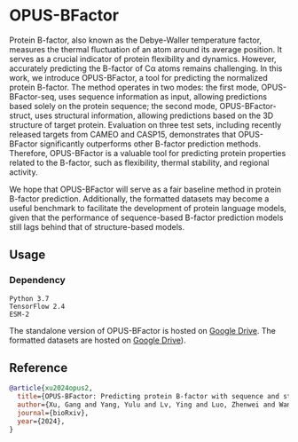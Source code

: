 # OPUS-BFactor

Protein B-factor, also known as the Debye-Waller temperature factor, measures the thermal fluctuation of an atom around its average position. It serves as a crucial indicator of protein flexibility and dynamics. However, accurately predicting the B-factor of Cα atoms remains challenging. In this work, we introduce OPUS-BFactor, a tool for predicting the normalized protein B-factor. The method operates in two modes: the first mode, OPUS-BFactor-seq, uses sequence information as input, allowing predictions based solely on the protein sequence; the second mode, OPUS-BFactor-struct, uses structural information, allowing predictions based on the 3D structure of target protein. Evaluation on three test sets, including recently released targets from CAMEO and CASP15, demonstrates that OPUS-BFactor significantly outperforms other B-factor prediction methods. Therefore, OPUS-BFactor is a valuable tool for predicting protein properties related to the B-factor, such as flexibility, thermal stability, and regional activity. 

We hope that OPUS-BFactor will serve as a fair baseline method in protein B-factor prediction. Additionally, the formatted datasets may become a useful benchmark to facilitate the development of protein language models, given that the performance of sequence-based B-factor prediction models still lags behind that of structure-based models.

## Usage

### Dependency

```
Python 3.7
TensorFlow 2.4
ESM-2
```

The standalone version of OPUS-BFactor is hosted on [Google Drive](https://drive.google.com/file/d/1S-qTGUW_4ttOfDiQm6ABGs6-axKjdzDQ/view?usp=drive_link). The formatted datasets are hosted on [Google Drive](https://drive.google.com/file/d/13E2ykpbAD0qt81m6ZrDE5sSwF7UAmwEX/view?usp=drive_link)).

## Reference 
```bibtex
@article{xu2024opus2,
  title={OPUS-BFactor: Predicting protein B-factor with sequence and structure information},
  author={Xu, Gang and Yang, Yulu and Lv, Ying and Luo, Zhenwei and Wang, Qinghua and Ma, Jianpeng},
  journal={bioRxiv},
  year={2024},
}
